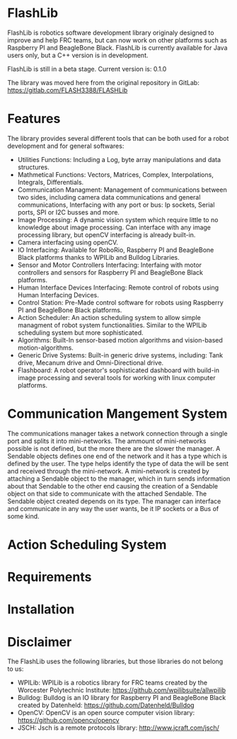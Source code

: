 # FlashLib
FlashLib is robotics software development library originaly designed to improve and help FRC teams, but can now work on other platforms such as Raspberry PI and BeagleBone Black.
FlashLib is currently available for Java users only, but a C++ version is in development.

FlashLib is still in a beta stage.
Current version is: 0.1.0

The library was moved here from the original repository in GitLab: https://gitlab.com/FLASH3388/FLASHLib

# Features

The library provides several different tools that can be both used for a robot development and for general softwares:
- Utilities Functions: Including a Log, byte array manipulations and data structures.
- Mathmetical Functions: Vectors, Matrices, Complex, Interpolations, Integrals, Differentials.
- Communication Managment: Management of communications between two sides, including camera data communications and general communications, Interfacing with any port or bus: Ip sockets, Serial ports, SPI or I2C busses and more.
- Image Processing: A dynamic vision system which require little to no knowledge about image processing. Can interface with any image processing library, but openCV interfacing is already built-in. 
- Camera interfacing using openCV.
- IO Interfacing: Available for RoboRio, Raspberry PI and BeagleBone Black platforms thanks to WPILib and Bulldog Libraries.
- Sensor and Motor Controllers Interfacing: Interfaing with motor controllers and sensors for Raspberry PI and BeagleBone Black platforms.
- Human Interface Devices Interfacing: Remote control of robots using Human Interfacing Devices.
- Control Station: Pre-Made control software for robots using Raspberry PI and BeagleBone Black platforms.
- Action Scheduler: An action scheduling system to allow simple managment of robot system functionalities. Similar to the WPILib scheduling system but more sophisticated.
- Algorithms: Built-In sensor-based motion algorithms and vision-based motion-algorithms.
- Generic Drive Systems: Built-in generic drive systems, including: Tank drive, Mecanum drive and Omni-Directional drive.
- Flashboard: A robot operator's sophisticated dashboard with build-in image processing and several tools for working with linux computer platforms.

# Communication Mangement System
The communications manager takes a network connection through a single port and splits it into mini-networks. The ammount of mini-networks possible is not defined, but the more there are the slower the manager.
A Sendable objects defines one end of the network and it has a type which is defined by the user. The type helps identify the type of data the will be sent and received through the mini-network.
A mini-network is created by attaching a Sendable object to the manager, which in turn sends information about that Sendable to the other end causing the creation of a Sendable object on that side to communicate with the attached Sendable. The Sendable object created depends on its type.
The manager can interface and communicate in any way the user wants, be it IP sockets or a Bus of some kind. 

# Action Scheduling System

# Requirements

# Installation

# Disclaimer
The FlashLib uses the following libraries, but those libraries do not belong to us:
- WPILib: WPILib is a robotics library for FRC teams created by the Worcester Polytechnic Institute: https://github.com/wpilibsuite/allwpilib
- Bulldog: Bulldog is an IO library for Raspberry PI and BeagleBone Black created by Datenheld: https://github.com/Datenheld/Bulldog
- OpenCV: OpenCV is an open source computer vision library: https://github.com/opencv/opencv
- JSCH: Jsch is a remote protocols library: http://www.jcraft.com/jsch/

